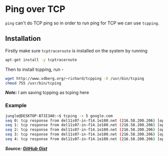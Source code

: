 # Ping over TCP

`ping` can't do TCP ping so in order to run ping for TCP we can use `tcpping`.

## Installation

Firstly make sure `tcptraceroute` is installed on the system by running

```bash
apt-get install -y tcptraceroute
```

Then to install tcpping, run -

```bash
wget http://www.vdberg.org/~richard/tcpping -O /usr/bin/tcping
chmod 755 /usr/bin/tcping
```

***Note:*** I am saving tcpping as tcping here

### Example

```bash
jungle@DESKTOP-B73I3A0:~$ tcping -x 5 google.com
seq 0: tcp response from del11s07-in-f14.1e100.net (216.58.200.206) [open]  60.454 ms
seq 1: tcp response from del11s07-in-f14.1e100.net (216.58.200.206) [open]  78.215 ms
seq 2: tcp response from del11s07-in-f14.1e100.net (216.58.200.206) [open]  55.457 ms
seq 3: tcp response from del11s07-in-f14.1e100.net (216.58.200.206) [open]  53.049 ms
seq 4: tcp response from del11s07-in-f14.1e100.net (216.58.200.206) [open]  48.375 ms
```

***Source: [GitHub Gist](https://gist.github.com/cnDelbert/5fb06ccf10c19dbce3a7)***